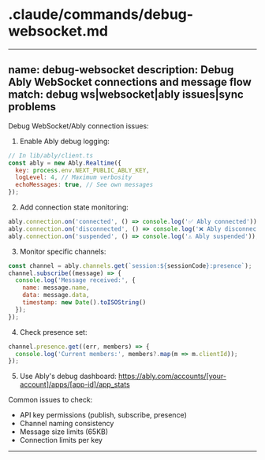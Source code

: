 # .claude/commands/debug-websocket.md

---
name: debug-websocket
description: Debug Ably WebSocket connections and message flow
match: debug ws|websocket|ably issues|sync problems
---

Debug WebSocket/Ably connection issues:

1. Enable Ably debug logging:
```javascript
// In lib/ably/client.ts
const ably = new Ably.Realtime({
  key: process.env.NEXT_PUBLIC_ABLY_KEY,
  logLevel: 4, // Maximum verbosity
  echoMessages: true, // See own messages
});
```

2. Add connection state monitoring:
```javascript
ably.connection.on('connected', () => console.log('✅ Ably connected'));
ably.connection.on('disconnected', () => console.log('❌ Ably disconnected'));
ably.connection.on('suspended', () => console.log('⚠️ Ably suspended'));
```

3. Monitor specific channels:
```javascript
const channel = ably.channels.get(`session:${sessionCode}:presence`);
channel.subscribe((message) => {
  console.log('Message received:', {
    name: message.name,
    data: message.data,
    timestamp: new Date().toISOString()
  });
});
```

4. Check presence set:
```javascript
channel.presence.get((err, members) => {
  console.log('Current members:', members?.map(m => m.clientId));
});
```

5. Use Ably's debug dashboard: https://ably.com/accounts/[your-account]/apps/[app-id]/app_stats

Common issues to check:
- API key permissions (publish, subscribe, presence)
- Channel naming consistency
- Message size limits (65KB)
- Connection limits per key

---
